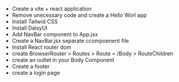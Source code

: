- Create a vite + react application
- Remove unecessary code and create a Hello Worl app
- Install Tailwid CSS
- Install DaisyUI
- Add NavBar component to App.jsx
- Create a NavBar.jsx separate ccompoenent file
- Install React router dom
- create BrowserRouter > Routes > Route = /Body > RouteChildren
- create an outlet in your Body Component
- Create a footer 
- create a login page
